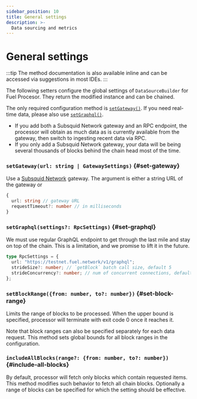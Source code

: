 ```yaml
---
sidebar_position: 10
title: General settings
description: >-
  Data sourcing and metrics
---
```


# General settings

:::tip
The method documentation is also available inline and can be accessed via suggestions in most IDEs.
:::

The following setters configure the global settings of `DataSourceBuilder` for Fuel Procesor. They return the modified instance and can be chained.

The only required configuration method is [`setGateway()`](#set-gateway). If you need real-time data, please also use [`setGraphql()`](#set-graphql).

- If you add both a Subsquid Network gateway and an RPC endpoint, the processor will obtain as much data as is currently available from the gateway, then switch to ingesting recent data via RPC.
- If you only add a Subsquid Network gateway, your data will be being several thousands of blocks behind the chain head most of the time.

### `setGateway(url: string | GatewaySettings)` {#set-gateway}

Use a [Subsquid Network](/subsquid-network) gateway. The argument is either a string URL of the gateway or

```ts
{
  url: string // gateway URL
  requestTimeout?: number // in milliseconds
}
```

### `setGraphql(settings?: RpcSettings)` {#set-graphql}

We must use regular GraphQL endpoint to get through the last mile and stay on top of the chain. This is a limitation, and we promise to lift it in the future.

```ts
type RpcSettings = {
  url: "https://testnet.fuel.network/v1/graphql";
  strideSize?: number; // `getBlock` batch call size, default 5
  strideConcurrency?: number; // num of concurrent connections, default 10
};
```

### `setBlockRange({from: number, to?: number})` {#set-block-range}

Limits the range of blocks to be processed. When the upper bound is specified, processor will terminate with exit code 0 once it reaches it.

Note that block ranges can also be specified separately for each data request. This method sets global bounds for all block ranges in the configuration.

### `includeAllBlocks(range?: {from: number, to?: number})` {#include-all-blocks}

By default, processor will fetch only blocks which contain requested items. This method modifies such behavior to fetch all chain blocks. Optionally a range of blocks can be specified for which the setting should be effective.
